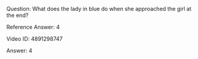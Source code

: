 Question: What does the lady in blue do when she approached the girl at the end?

Reference Answer: 4

Video ID: 4891298747

Answer: 4

